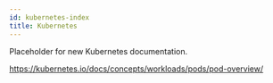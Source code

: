 ```yaml
---
id: kubernetes-index
title: Kubernetes
---
```


Placeholder for new Kubernetes documentation. 

https://kubernetes.io/docs/concepts/workloads/pods/pod-overview/